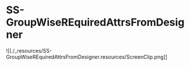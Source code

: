 # SS-GroupWiseREquiredAttrsFromDesigner

![[./_resources/SS-GroupWiseREquiredAttrsFromDesigner.resources/ScreenClip.png]]
